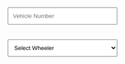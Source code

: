 
<html>
<head>
  <title>Sri Laxmi Weight Bridge</title>
  <style>
    h1 {
      text-align: center;
      animation: colorChange 3s infinite;
    }

    @keyframes colorChange {
      0% { color: red; }
      25% { color: green; }
      50% { color: blue; }
      75% { color: orange; }
      100% { color: red; }
    }

    body {
      font-family: Arial, sans-serif;
      text-align: center;
      margin-top: 50px;
    }

    input, select {
      padding: 10px;
      margin: 10px;
      width: 250px;
    }
  </style>
</head>
<body>

 

  <input type="text" placeholder="Vehicle Number"><br>

  <select>
    <option value="">Select Wheeler</option>
    <option value="3">3</option>
    <option value="4">4</option>
    <option value="6">6</option>
    <option value="12">12</option>
    <option value="14">14</option>
